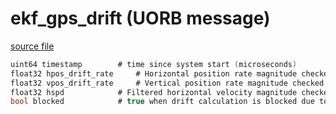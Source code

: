 # ekf_gps_drift (UORB message)
        


[source file](https://github.com/PX4/PX4-Autopilot/blob/master/msg/ekf_gps_drift.msg)

```c
uint64 timestamp		# time since system start (microseconds)
float32 hpos_drift_rate		# Horizontal position rate magnitude checked using EKF2_REQ_HDRIFT (m/s)
float32 vpos_drift_rate		# Vertical position rate magnitude checked using EKF2_REQ_VDRIFT (m/s)
float32 hspd			# Filtered horizontal velocity magnitude checked using EKF2_REQ_HDRIFT (m/s)
bool blocked			# true when drift calculation is blocked due to IMU movement check controlled by EKF2_MOVE_TEST

```
